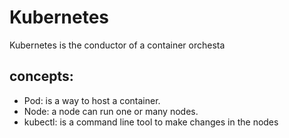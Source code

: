 # Kubernetes

Kubernetes is the conductor of a container orchesta

## concepts:
- Pod: is a way to host a container.
- Node: a node can run one or many nodes.
- kubectl: is a command line tool to make changes in the nodes
